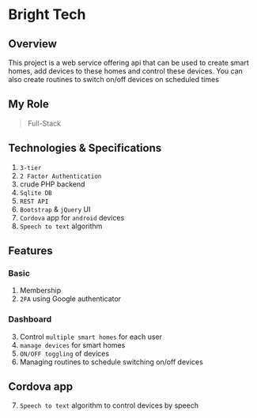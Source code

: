 # Bright Tech

## Overview
This project is a web service offering api that can be used to create smart homes, add devices to these homes and control these devices. You can also create routines to switch on/off devices on scheduled times

## My Role
> Full-Stack

## Technologies & Specifications
1. `3-tier` 
2. `2 Factor Authentication`
3. crude PHP backend
4. `Sqlite DB`
5. `REST API`
6. `Bootstrap` & `jQuery` UI
7. `Cordova` app for `android` devices
8. `Speech to text` algorithm

## Features
### Basic
1. Membership
2. `2FA` using Google authenticator

### Dashboard
3. Control `multiple smart homes` for each user
4. `manage devices` for smart homes
5. `ON/OFF toggling` of devices
6. Managing routines to schedule switching on/off devices

## Cordova app
7. `Speech to text` algorithm to control devices by speech